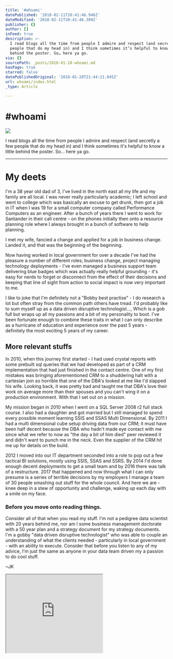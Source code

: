 ```yaml
---
title: '#whoami'
datePublished: '2018-02-11T20:41:46.946Z'
dateModified: '2018-02-11T20:41:46.309Z'
publisher: {}
author: []
inFeed: true
description: >-
  I read blogs all the time from people I admire and respect (and secretly a few
  people that do my head in) and I think sometimes it’s helpful to know a little
  behind the poster. So… here ya go.
via: {}
sourcePath: _posts/2018-01-28-whoami.md
hasPage: true
starred: false
datePublishedOriginal: '2018-01-28T21:44:21.045Z'
url: whoami/index.html
_type: Article

---
```

# \#whoami
![](https://the-grid-user-content.s3-us-west-2.amazonaws.com/9f2b981a-aa45-4187-b836-f52bc1cf0f53.jpg)

I read blogs all the time from people I admire and respect (and secretly a few people that do my head in) and I think sometimes it's helpful to know a little behind the poster. So... here ya go.

---

# My deets

I'm a 38 year old dad of 3, I've lived in the north east all my life and my family are all local. I was never really particularly academic; I left school and went to college which was basically an excuse to get drunk, then got a job in IT when I was 19 for a small computer company called Performance Computers as an engineer. After a bunch of years there I went to work for Santander in their call centre - on the phones initially then onto a resource planning role where I always brought in a bunch of software to help planning.

I met my wife, fancied a change and applied for a job in business change. Landed it, and that was the beginning of the beginning.

Now having worked in local government for over a decade I've had the pleasure a number of different roles; business change, project managing technology deployments - I've even managed a business support team delivering blue badges which was actually really helpful grounding - it's easy for nerds to forget or disconnect from the effect of their decisions and keeping that line of sight from action to social impact is now very important to me.

I like to joke that I'm definitely not a "Bobby best practise" - I do research a lot but often stray from the common path others have tread. I'd probably like to sum myself up as a data driven disruptive technologist..., Which is a gob full but wraps up all my passions and a bit of my personality to boot. I've been fortunate enough to combine these traits in what I can only describe as a hurricane of education and experience over the past 5 years - definitely the most exciting 5 years of my career.

## More relevant stuffs

In 2010, when this journey first started - I had used crystal reports with some prebuilt sql queries that we had developed as part of a CRM implementation that had just finished in the contact centre. One of my first mistakes was bringing aforementioned CRM to a shuddering halt with a cartesian join so horrible that one of the DBA's looked at me like I'd slapped his wife. Looking back, it was pretty bad and taught me that DBA's love their work on average more than their spouses and you can't wing it on a production environment. With that I set out on a mission.

My mission began in 2010 when I went on a SQL Server 2008 r2 full stack course. I also had a daughter and got married but I still managed to spend every possible moment learning SSIS and SSAS Multi Dimensional. By 2011 I had a multi dimensional cube setup driving data from our CRM; it must have been half decent because the DBA who hadn't made eye contact with me since what we refer to now as "the day a bit of him died" peer reviewed it and didn't want to punch me in the neck. Even the supplier of the CRM hit me up for details on the build.

2012 I moved into our IT department seconded into a role to pop out a few tactical BI solutions, mostly using SSIS, SSAS and SSRS. By 2014 I'd done enough decent deployments to get a small team and by 2016 there was talk of a restructure. 2017 that happened and now through what I can only presume is a series of terrible decisions by my employers I manage a team of 30 people smashing out stuff for the whole council. And here we are - knee deep in a stew of opportunity and challenge, waking up each day with a smile on my face.

### Before you move onto reading things.

Consider all of that when you read my stuff. I'm not a pedigree data scientist with 20 years behind me, nor am I some business management doctorate with a 50 year plan and a strategy document for my strategy documents. I'm a gobby "data driven disruptive technologist" who was able to couple an understanding of what the clients needed - particularly in local government - with an ability to execute. Consider that before you listen to any of my advice, I'm just the same as anyone in your data team driven my a passion to do cool stuff.

~JK

<iframe src="https://the-grid.github.io/ed-userhtml/?g=eJxNkdFLwzAQxt_7V4QKawtb6qZTce3AwRBBfPJNRLLkumVbk5K7Fof4v3t1FXzL3f24fN93hbGdsKaMq80keE_xssi5tYwK1ME2tEyr1mmy3qVmLHDMbCa-IiE6FcSe62qPohRGboHWR6jBEa5Or2r7ompIMXu7fF8wbSuR_mdWpyeT8qpMBKA2uJ4ZFukAimDgeMOCB9IanllzxiQGzWWyI2rwPs-1dw40yUpp2Hh_kA4oB_fxuMrRHOQeLz6rTX0sp6MOArKVspvJ6WykmubJlDd38-vZ_Pr2bj69upldjVRL_tlvH5pm3fVuymnSf8s-ZaMCd168AWkdQqAVVD5AOuSQLaLv1Hjd9srHIjknmPDrT9lkj6woybJFkQ_5RlFU9DfQR4X4ewbt698YY2EUqckuQFXGvVe2Wp-QrEZSZPuHZDYfONfWjUfWG8__jvgDfAqc5Q" height="244" style=""></iframe>